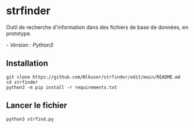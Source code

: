 # strfinder

Outil de recherche d'information dans des fichiers de base de données, en prototype.

_- Version : Python3_


## Installation

```
git clone https://github.com/Nlkuser/strfinder/edit/main/README.md
cd strfinder
python3 -m pip install -r requirements.txt
```

## Lancer le fichier

```
python3 strfind.py
```
